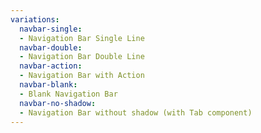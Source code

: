```yaml
---
variations:
  navbar-single:
  - Navigation Bar Single Line
  navbar-double:
  - Navigation Bar Double Line
  navbar-action:
  - Navigation Bar with Action
  navbar-blank:
  - Blank Navigation Bar
  navbar-no-shadow:
  - Navigation Bar without shadow (with Tab component)
---
```

